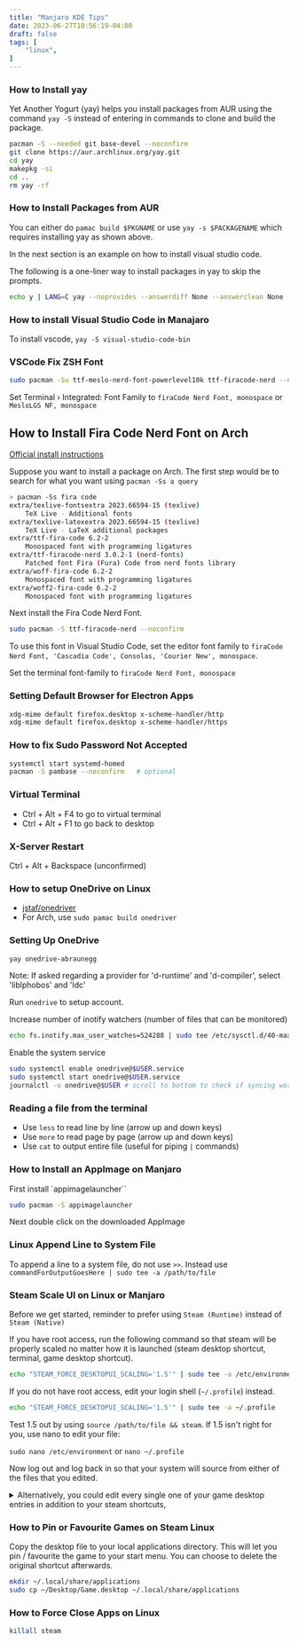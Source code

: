 ```yaml
---
title: "Manjaro KDE Tips"
date: 2023-06-27T10:56:19-04:00
draft: false
tags: [
    "linux",
]
---
```


### How to Install yay

Yet Another Yogurt (yay) helps you install packages from AUR using the command `yay -S` instead of entering in commands to clone and build the package.

```zsh
pacman -S --needed git base-devel --noconfirm
git clone https://aur.archlinux.org/yay.git
cd yay
makepkg -si
cd ..
rm yay -rf
```

### How to Install Packages from AUR

You can either do `pamac build $PKGNAME` or use `yay -s $PACKAGENAME` which requires installing yay as shown above.

In the next section is an example on how to install visual studio code.

The following is a one-liner way to install packages in yay to skip the prompts.

```sh
echo y | LANG=C yay --noprovides --answerdiff None --answerclean None --mflags "--noconfirm" $PACKAGENAME
```

### How to install Visual Studio Code in Manajaro

To install vscode, `yay -S visual-studio-code-bin`

### VSCode Fix ZSH Font

```sh
sudo pacman -Su ttf-meslo-nerd-font-powerlevel10k ttf-firacode-nerd --noconfirm
```

Set Terminal › Integrated: Font Family to `firaCode Nerd Font, monospace` or `MesloLGS NF, monospace`

## How to Install Fira Code Nerd Font on Arch

[Official install instructions](https://github.com/tonsky/FiraCode/wiki/Linux-instructions#installing-with-a-package-manager)

Suppose you want to install a package on Arch. The first step would be to search for what you want using `pacman -Ss a query`

```sh
> pacman -Ss fira code
extra/texlive-fontsextra 2023.66594-15 (texlive)
    TeX Live - Additional fonts
extra/texlive-latexextra 2023.66594-15 (texlive)
    TeX Live - LaTeX additional packages
extra/ttf-fira-code 6.2-2
    Monospaced font with programming ligatures
extra/ttf-firacode-nerd 3.0.2-1 (nerd-fonts)
    Patched font Fira (Fura) Code from nerd fonts library
extra/woff-fira-code 6.2-2
    Monospaced font with programming ligatures
extra/woff2-fira-code 6.2-2
    Monospaced font with programming ligatures
```

Next install the Fira Code Nerd Font.

```sh
sudo pacman -S ttf-firacode-nerd --noconfirm
```

To use this font in Visual Studio Code, set the editor font family to `firaCode Nerd Font, 'Cascadia Code', Consolas, 'Courier New', monospace`.

Set the terminal font-family to `firaCode Nerd Font, monospace`

### Setting Default Browser for Electron Apps

```sh
xdg-mime default firefox.desktop x-scheme-handler/http
xdg-mime default firefox.desktop x-scheme-handler/https
```

### How to fix Sudo Password Not Accepted

```zsh
systemctl start systemd-homed
pacman -S pambase --noconfirm   # optional
```

### Virtual Terminal

- Ctrl + Alt + F4 to go to virtual terminal
- Ctrl + Alt + F1 to go back to desktop

### X-Server Restart

Ctrl + Alt + Backspace (unconfirmed)

### How to setup OneDrive on Linux

- [jstaf/onedriver](https://github.com/jstaf/onedriver)
- For Arch, use `sudo pamac build onedriver`

### Setting Up OneDrive

```sh
yay onedrive-abraunegg
```

Note: If asked regarding a provider for 'd-runtime' and 'd-compiler', select 'liblphobos' and 'ldc'

Run `onedrive` to setup account.

Increase number of inotify watchers (number of files that can be monitored)

```sh
echo fs.inotify.max_user_watches=524288 | sudo tee /etc/sysctl.d/40-max-user-watches.conf && sudo sysctl --system
```

Enable the system service

```sh
sudo systemctl enable onedrive@$USER.service
sudo systemctl start onedrive@$USER.service
journalctl -u onedrive@$USER # scroll to bottom to check if syncing works
```

### Reading a file from the terminal

- Use `less` to read line by line (arrow up and down keys)
- Use `more` to read page by page (arrow up and down keys)
- Use `cat` to output entire file (useful for piping `|` commands)

### How to Install an AppImage on Manjaro

First install `appimagelauncher``

```sh
sudo pacman -S appimagelauncher
```

Next double click on the downloaded AppImage

### Linux Append Line to System File

To append a line to a system file, do not use `>>`. Instead use `commandForOutputGoesHere | sudo tee -a /path/to/file`

### Steam Scale UI on Linux or Manjaro

Before we get started, reminder to prefer using `Steam (Runtime)` instead of `Steam (Native)`

If you have root access, run the following command so that steam will be properly scaled
no matter how it is launched (steam desktop shortcut, terminal, game desktop shortcut).

```sh
echo "STEAM_FORCE_DESKTOPUI_SCALING='1.5'" | sudo tee -a /etc/environment
```

If you do not have root access, edit your login shell (`~/.profile`) instead.

```sh
echo "STEAM_FORCE_DESKTOPUI_SCALING='1.5'" | sudo tee -a ~/.profile
```

Test 1.5 out by using `source /path/to/file && steam`. If 1.5 isn't right for you, use nano to edit your file:

 `sudo nano /etc/environment` or `nano ~/.profile`

Now log out and log back in so that your system will source from either of the files that you edited.

<details><summary>Alternatively, you could edit every single one of your game desktop entries in addition to your steam shortcuts,</summary>

To fix scaling, simply run

```sh
sudo nano /usr/share/applications/steam.desktop
```

If you have `gedit`, you can use that instead.

Next scroll to the **first** Exec for the desktop entry, and  add `-forcedesktopscaling=1.5` like below

```desktop
Exec=/usr/bin/steam-runtime -forcedesktopscaling=1.5 %U
```

Save the file and restart steam (the next section has a command for shutting down apps by program name).

You will also have to add this argument to all game shortcuts.

</details>

### How to Pin or Favourite Games on Steam Linux

Copy the desktop file to your local applications directory.
This will let you pin / favourite the game to your start menu.
You can choose to delete the original shortcut afterwards.

```sh
mkdir ~/.local/share/applications
sudo cp ~/Desktop/Game.desktop ~/.local/share/applications
```

### How to Force Close Apps on Linux

```sh
killall steam
```
